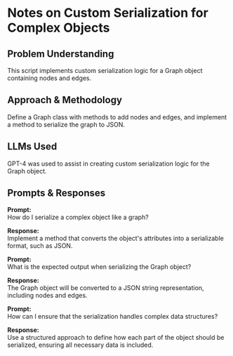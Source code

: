 # Notes on Custom Serialization for Complex Objects

## Problem Understanding
This script implements custom serialization logic for a Graph object containing nodes and edges.

## Approach & Methodology
Define a Graph class with methods to add nodes and edges, and implement a method to serialize the graph to JSON.

## LLMs Used
GPT-4 was used to assist in creating custom serialization logic for the Graph object.

## Prompts & Responses
**Prompt:**  
How do I serialize a complex object like a graph?

**Response:**  
Implement a method that converts the object's attributes into a serializable format, such as JSON.

**Prompt:**  
What is the expected output when serializing the Graph object?

**Response:**  
The Graph object will be converted to a JSON string representation, including nodes and edges.

**Prompt:**  
How can I ensure that the serialization handles complex data structures?

**Response:**  
Use a structured approach to define how each part of the object should be serialized, ensuring all necessary data is included.
